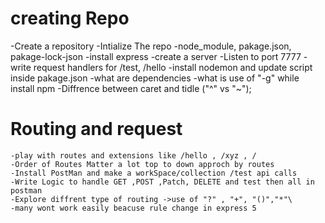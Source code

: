 # creating Repo
-Create a repository
-Intialize The repo
-node_module, pakage.json, pakage-lock-json
-install express
-create a server 
-Listen to port 7777
-write request handlers for /test, /hello
-install nodemon and update script inside pakage.json
-what are dependencies 
-what is use of "-g" while install npm 
-Diffrence between caret and tidle ("^" vs "~");


# Routing and request
    -play with routes and extensions like /hello , /xyz , /
    -Order of Routes Matter a lot top to down approch by routes
    -Install PostMan and make a workSpace/collection /test api calls
    -Write Logic to handle GET ,POST ,Patch, DELETE and test then all in postman
    -Explore diffrent type of routing ->use of "?" , "+", "()","*"\
    -many wont work easily beacuse rule change in express 5